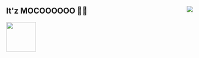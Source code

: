## It'z MOCOOOOOO 💖✨ <img align="right" src="https://media.discordapp.net/attachments/662625274474659850/783020862404165652/d8p27j1-2b080c34-b5bb-4b30-99c5-cf095817a0a4.png">
<a href="https://github.com/SiddhantManze" title="Github"><img width="80px" src="![github-logo-icon-16175](https://user-images.githubusercontent.com/78675340/136075437-0d2a016c-e0da-4a5a-ad77-49f5224a41f9.jpg)"></a>
